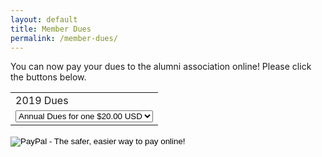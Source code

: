 ```yaml
---
layout: default
title: Member Dues
permalink: /member-dues/
---
```


<p>You can now pay your dues to the alumni association online! Please click the buttons below. </p>

<form target="paypal" action="https://www.paypal.com/cgi-bin/webscr" method="post">
<input type="hidden" name="cmd" value="_s-xclick">
<input type="hidden" name="hosted_button_id" value="YEPFVTSHTZBUW">
<table>
<tbody><tr><td><input type="hidden" name="on0" value="Dues">2019 Dues</td></tr><tr>
<td align="center"><select name="os0">
	<option value="Annual Dues for one">Annual Dues for one $20.00 USD</option>
	<option value="Annual Dues for two">Annual Dues for two $40.00 USD</option>
</select> </td></tr>
</tbody></table>
<input type="hidden" name="currency_code" value="USD">
<input type="image" src="https://www.paypalobjects.com/en_US/i/btn/btn_cart_LG.gif" border="0" name="submit" alt="PayPal - The safer, easier way to pay online!">
&nbsp;<img alt="" border="0" src="https://www.paypalobjects.com/en_US/i/scr/pixel.gif" width="1" height="1" hidden="" style="display: none !important;">
</form>
